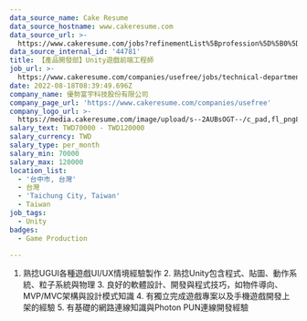 ```yaml
---
data_source_name: Cake Resume
data_source_hostname: www.cakeresume.com
data_source_url: >-
  https://www.cakeresume.com/jobs?refinementList%5Bprofession%5D%5B0%5D=game-production&range%5Bsalary_range%5D%5Bmin%5D=1000000
data_source_internal_id: '44781'
title: 【產品開發部】Unity遊戲前端工程師
job_url: >-
  https://www.cakeresume.com/companies/usefree/jobs/technical-department-unity-game-front-end-engineer
date: 2022-08-18T08:39:49.696Z
company_name: 優勢富宇科技股份有限公司
company_page_url: 'https://www.cakeresume.com/companies/usefree'
company_logo_url: >-
  https://media.cakeresume.com/image/upload/s--2AUBsOGT--/c_pad,fl_png8,h_200,w_200/v1654653465/f2sh2tgsi3zxq3e98gwp.png
salary_text: TWD70000 - TWD120000
salary_currency: TWD
salary_type: per_month
salary_min: 70000
salary_max: 120000
location_list:
  - '台中市, 台灣'
  - 台灣
  - 'Taichung City, Taiwan'
  - Taiwan
job_tags:
  - Unity
badges:
  - Game Production

---
```


1. 熟捻UGUI各種遊戲UI/UX情境經驗製作 2. 熟捻Unity包含程式、貼圖、動作系統、粒子系統與物理 3. 良好的軟體設計、開發與程式技巧，如物件導向、MVP/MVC架構與設計模式知識 4. 有獨立完成遊戲專案以及手機遊戲開發上架的經驗 5. 有基礎的網路連線知識與Photon PUN連線開發經驗